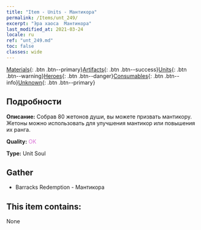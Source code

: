 ```yaml
---
title: "Item - Units - Мантикора"
permalink: /Items/unt_249/
excerpt: "Эра хаоса  Мантикора"
last_modified_at: 2021-03-24
locale: ru
ref: "unt_249.md"
toc: false
classes: wide
---
```

 [Materials](/ru/Items/){: .btn .btn--primary}[Artifacts](/ru/Items/Artifacts/){: .btn .btn--success}[Units](/ru/Items/Units/){: .btn .btn--warning}[Heroes](/ru/Items/Heroes/){: .btn .btn--danger}[Consumables](/ru/Items/Consumables/){: .btn .btn--info}[Unknown](/ru/Items/Unknown/){: .btn .btn--primary}

## Подробности
 **Описание:** Собрав 80 жетонов души, вы можете призвать мантикору. Жетоны можно использовать для улучшения мантикор или повышения их ранга.

 **Quality:** <span style="color: #DA70D6">OK</span>

 **Type:** Unit Soul

## Gather

*    Barracks Redemption - Мантикора 

## This item contains:

  None


